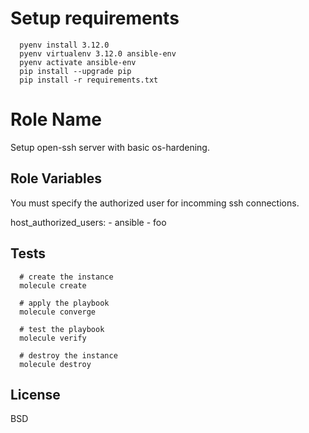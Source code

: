 Setup requirements
=========

```
  pyenv install 3.12.0
  pyenv virtualenv 3.12.0 ansible-env
  pyenv activate ansible-env
  pip install --upgrade pip
  pip install -r requirements.txt
```

Role Name
=========

Setup open-ssh server with basic os-hardening.

Role Variables
--------------

You must specify the authorized user for incomming ssh connections.

  host_authorized_users:
    - ansible
    - foo
 
Tests
----------------

```
  # create the instance
  molecule create

  # apply the playbook
  molecule converge

  # test the playbook
  molecule verify

  # destroy the instance
  molecule destroy  
```

License
-------

BSD
